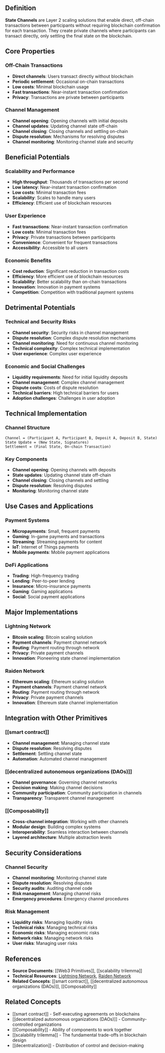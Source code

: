 
## Definition

**State Channels** are Layer 2 scaling solutions that enable direct, off-chain transactions between participants without requiring blockchain confirmation for each transaction. They create private channels where participants can transact directly, only settling the final state on the blockchain.

## Core Properties

### Off-Chain Transactions
- **Direct channels**: Users transact directly without blockchain
- **Periodic settlement**: Occasional on-chain transactions
- **Low costs**: Minimal blockchain usage
- **Fast transactions**: Near-instant transaction confirmation
- **Privacy**: Transactions are private between participants

### Channel Management
- **Channel opening**: Opening channels with initial deposits
- **Channel updates**: Updating channel state off-chain
- **Channel closing**: Closing channels and settling on-chain
- **Dispute resolution**: Mechanisms for resolving disputes
- **Channel monitoring**: Monitoring channel state and security

## Beneficial Potentials

### Scalability and Performance
- **High throughput**: Thousands of transactions per second
- **Low latency**: Near-instant transaction confirmation
- **Low costs**: Minimal transaction fees
- **Scalability**: Scales to handle many users
- **Efficiency**: Efficient use of blockchain resources

### User Experience
- **Fast transactions**: Near-instant transaction confirmation
- **Low costs**: Minimal transaction fees
- **Privacy**: Private transactions between participants
- **Convenience**: Convenient for frequent transactions
- **Accessibility**: Accessible to all users

### Economic Benefits
- **Cost reduction**: Significant reduction in transaction costs
- **Efficiency**: More efficient use of blockchain resources
- **Scalability**: Better scalability than on-chain transactions
- **Innovation**: Innovation in payment systems
- **Competition**: Competition with traditional payment systems

## Detrimental Potentials

### Technical and Security Risks
- **Channel security**: Security risks in channel management
- **Dispute resolution**: Complex dispute resolution mechanisms
- **Channel monitoring**: Need for continuous channel monitoring
- **Technical complexity**: Complex technical implementation
- **User experience**: Complex user experience

### Economic and Social Challenges
- **Liquidity requirements**: Need for initial liquidity deposits
- **Channel management**: Complex channel management
- **Dispute costs**: Costs of dispute resolution
- **Technical barriers**: High technical barriers for users
- **Adoption challenges**: Challenges in user adoption

## Technical Implementation

### Channel Structure
```
Channel = (Participant A, Participant B, Deposit A, Deposit B, State)
State Update = (New State, Signatures)
Settlement = (Final State, On-chain Transaction)
```

### Key Components
- **Channel opening**: Opening channels with deposits
- **State updates**: Updating channel state off-chain
- **Channel closing**: Closing channels and settling
- **Dispute resolution**: Resolving disputes
- **Monitoring**: Monitoring channel state

## Use Cases and Applications

### Payment Systems
- **Micropayments**: Small, frequent payments
- **Gaming**: In-game payments and transactions
- **Streaming**: Streaming payments for content
- **IoT**: Internet of Things payments
- **Mobile payments**: Mobile payment applications

### DeFi Applications
- **Trading**: High-frequency trading
- **Lending**: Peer-to-peer lending
- **Insurance**: Micro-insurance payments
- **Gaming**: Gaming applications
- **Social**: Social payment applications

## Major Implementations

### Lightning Network
- **Bitcoin scaling**: Bitcoin scaling solution
- **Payment channels**: Payment channel network
- **Routing**: Payment routing through network
- **Privacy**: Private payment channels
- **Innovation**: Pioneering state channel implementation

### Raiden Network
- **Ethereum scaling**: Ethereum scaling solution
- **Payment channels**: Payment channel network
- **Routing**: Payment routing through network
- **Privacy**: Private payment channels
- **Innovation**: Ethereum state channel implementation

## Integration with Other Primitives

### [[smart contract]]
- **Channel management**: Managing channel state
- **Dispute resolution**: Resolving disputes
- **Settlement**: Settling channel state
- **Automation**: Automated channel management

### [[decentralized autonomous organizations (DAOs)]]
- **Channel governance**: Governing channel networks
- **Decision making**: Making channel decisions
- **Community participation**: Community participation in channels
- **Transparency**: Transparent channel management

### [[Composability]]
- **Cross-channel integration**: Working with other channels
- **Modular design**: Building complex systems
- **Interoperability**: Seamless interaction between channels
- **Layered architecture**: Multiple abstraction levels

## Security Considerations

### Channel Security
- **Channel monitoring**: Monitoring channel state
- **Dispute resolution**: Resolving disputes
- **Security audits**: Auditing channel code
- **Risk management**: Managing channel risks
- **Emergency procedures**: Emergency channel procedures

### Risk Management
- **Liquidity risks**: Managing liquidity risks
- **Technical risks**: Managing technical risks
- **Economic risks**: Managing economic risks
- **Network risks**: Managing network risks
- **User risks**: Managing user risks

## References

- **Source Documents**: [[Web3 Primitives]], [[scalability trilemma]]
- **Technical Resources**: [Lightning Network](https://lightning.network/), [Raiden Network](https://raiden.network/)
- **Related Concepts**: [[smart contract]], [[decentralized autonomous organizations (DAOs)]], [[Composability]]

## Related Concepts

- [[smart contract]] - Self-executing agreements on blockchains
- [[decentralized autonomous organizations (DAOs)]] - Community-controlled organizations
- [[Composability]] - Ability of components to work together
- [[scalability trilemma]] - The fundamental trade-offs in blockchain design
- [[decentralization]] - Distribution of control and decision-making
